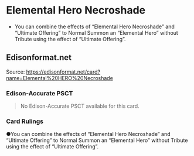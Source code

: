 # Elemental Hero Necroshade

*   You can combine the effects of “Elemental Hero Necroshade” and “Ultimate Offering” to Normal Summon an “Elemental Hero” without Tribute using the effect of “Ultimate Offering”.

## Edisonformat.net

Source: https://edisonformat.net/card?name=Elemental%20HERO%20Necroshade

### Edison-Accurate PSCT

> No Edison-Accurate PSCT available for this card.

### Card Rulings

●You can combine the effects of “Elemental Hero Necroshade” and “Ultimate Offering” to Normal Summon an “Elemental Hero” without Tribute using the effect of “Ultimate Offering”.
            